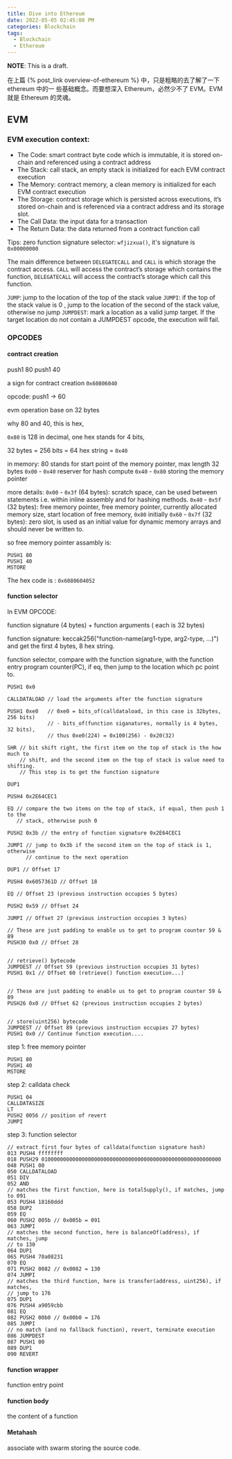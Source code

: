 ```yaml
---
title: Dive into Ethereum
date: 2022-05-05 02:45:08 PM
categories: Blockchain
tags:
  - Blockchain
  - Ethereum
---
```


**NOTE**: This is a draft.

在上篇 {% post_link overview-of-ethereum %} 中，只是粗略的去了解了一下 ethereum 中的一
些基础概念。而要想深入 Ethereum，必然少不了 EVM。EVM 就是 Ethereum 的灵魂。

## EVM

### EVM execution context:

- The Code: smart contract byte code which is immutable, it is stored on-chain
  and referenced using a contract address
- The Stack: call stack, an empty stack is initialized for each EVM contract
  execution
- The Memory: contract memory, a clean memory is initialized for each EVM
  contract execution
- The Storage: contract storage which is persisted across executions, it’s
  stored on-chain and is referenced via a contract address and its storage slot.
- The Call Data: the input data for a transaction
- The Return Data: the data returned from a contract function call

Tips: zero function signature selector: `wfjizxua()`, it's signature is
`0x00000000`

The main difference between `DELEGATECALL` and `CALL` is which storage the
contract access. `CALL` will access the contract’s storage which contains the
function, `DELEGATECALL` will access the contract’s storage which call this
function.

`JUMP`: jump to the location of the top of the stack value
`JUMPI`: if the top of the stack value is 0 , jump to the location of the second
of the stack value, otherwise no jump
`JUMPDEST`: mark a location as a valid jump target. If the target location do
not contain a JUMPDEST opcode, the execution will fail.

### OPCODES

#### contract creation

push1 80
push1 40

a sign for contract creation
`0x60806040`

opcode: push1 -> 60

evm operation base on 32 bytes

why 80 and 40, this is hex,

`0x80` is 128 in decimal, one hex stands for 4 bits,

32 bytes = 256 bits = 64 hex string = `0x40`

in memory:
80 stands for start point of the memory pointer, max length 32 bytes
`0x00` - `0x40` reserver for hash compute
`0x40` - `0x80` storing the memory pointer

more details:
`0x00` - `0x3f` (64 bytes): scratch space, can be used between statements i.e.
within inline assembly and for hashing methods.
`0x40` - `0x5f` (32 bytes): free memory pointer, free memory pointer, currently
allocated memory size, start location of free memory, `0x80` initially
`0x60` - `0x7f` (32 bytes): zero slot, is used as an initial value for dynamic
memory arrays and should never be written to.

so free memory pointer assambly is:

```
PUSH1 80
PUSH1 40
MSTORE
```

The hex code is : `0x6080604052`

#### function selector

In EVM OPCODE:

function signature (4 bytes) + function arguments ( each is 32 bytes)

function signature:
keccak256("function-name(arg1-type, arg2-type, ...)") and get the first 4 bytes,
8 hex string.

function selector, compare with the function signature, with the function entry
program counter(PC), if eq, then jump to the location which pc point to.

```
PUSH1 0x0

CALLDATALOAD // load the arguments after the function signature

PUSH1 0xe0   // 0xe0 = bits_of(calldataload, in this case is 32bytes, 256 bits)
             // - bits_of(function siganatures, normally is 4 bytes, 32 bits),
             // thus 0xe0(224) = 0x100(256) - 0x20(32)

SHR // bit shift right, the first item on the top of stack is the how much to
    // shift, and the second item on the top of stack is value need to shifting.
    // This step is to get the function signature

DUP1

PUSH4 0x2E64CEC1

EQ // compare the two items on the top of stack, if equal, then push 1 to the
   // stack, otherwise push 0

PUSH2 0x3b // the entry of function signature 0x2E64CEC1

JUMPI // jump to 0x3b if the second item on the top of stack is 1, otherwise
      // continue to the next operation

DUP1 // Offset 17

PUSH4 0x6057361D // Offset 18

EQ // Offset 23 (previous instruction occupies 5 bytes)

PUSH2 0x59 // Offset 24

JUMPI // Offset 27 (previous instruction occupies 3 bytes)

// These are just padding to enable us to get to program counter 59 & 89
PUSH30 0x0 // Offset 28


// retrieve() bytecode
JUMPDEST // Offset 59 (previous instruction occupies 31 bytes)
PUSH1 0x1 // Offset 60 (retrieve() function execution...)


// These are just padding to enable us to get to program counter 59 & 89
PUSH26 0x0 // Offset 62 (previous instruction occupies 2 bytes)


// store(uint256) bytecode
JUMPDEST // Offset 89 (previous instruction occupies 27 bytes)
PUSH1 0x0 // Continue function execution....
```

step 1: free memory pointer

```
PUSH1 80
PUSH1 40
MSTORE
```

step 2: calldata check

```
PUSH1 04
CALLDATASIZE
LT
PUSH2 0056 // position of revert
JUMPI
```

step 3: function selector

```
// extract first four bytes of calldata(function signature hash)
013 PUSH4 ffffffff
018 PUSH29 0100000000000000000000000000000000000000000000000000000000
048 PUSH1 00
050 CALLDATALOAD
051 DIV
052 AND
// matches the first function, here is totalSupply(), if matches, jump to 091
053 PUSH4 18160ddd
058 DUP2
059 EQ
060 PUSH2 005b // 0x005b = 091
063 JUMPI
// matches the second function, here is balanceOf(address), if matches, jump
// to 130
064 DUP1
065 PUSH4 70a08231
070 EQ
071 PUSH2 0082 // 0x0082 = 130
074 JUMPI
// matches the third function, here is transfer(address, uint256), if matches,
// jump to 176
075 DUP1
076 PUSH4 a9059cbb
081 EQ
082 PUSH2 00b0 // 0x00b0 = 176
085 JUMPI
// no match (and no fallback function), revert, terminate execution
086 JUMPDEST
087 PUSH1 00
089 DUP1
090 REVERT
```

#### function wrapper

function entry point

#### function body

the content of a function

#### Metahash

associate with swarm storing the source code.
